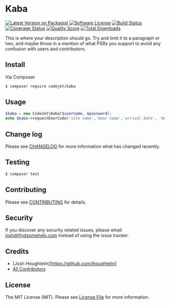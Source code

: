 # Kaba

[![Latest Version on Packagist][ico-version]][link-packagist]
[![Software License][ico-license]](LICENSE.md)
[![Build Status][ico-travis]][link-travis]
[![Coverage Status][ico-scrutinizer]][link-scrutinizer]
[![Quality Score][ico-code-quality]][link-code-quality]
[![Total Downloads][ico-downloads]][link-downloads]

This is where your description should go. Try and limit it to a paragraph or two, and maybe throw in a mention of what
PSRs you support to avoid any confusion with users and contributors.

## Install

Via Composer

``` bash
$ composer require codejet/kaba
```

## Usage

``` php
$kaba = new CodeJet\Kaba($username, $password);
echo $kaba->requestDoorCode('site name','door name','arrival date', 'departure date');
```

## Change log

Please see [CHANGELOG](CHANGELOG.md) for more information what has changed recently.

## Testing

``` bash
$ composer test
```

## Contributing

Please see [CONTRIBUTING](CONTRIBUTING.md) for details.

## Security

If you discover any security related issues, please email josh@findsomehelp.com instead of using the issue tracker.

## Credits

- [Josh Houghtelin][https://github.com/jhoughtelin]
- [All Contributors][link-contributors]

## License

The MIT License (MIT). Please see [License File](LICENSE.md) for more information.

[ico-version]: https://img.shields.io/packagist/v/codejet/kaba.svg?style=flat-square
[ico-license]: https://img.shields.io/badge/license-MIT-brightgreen.svg?style=flat-square
[ico-travis]: https://img.shields.io/travis/CodeJetNet/Kaba/master.svg?style=flat-square
[ico-scrutinizer]: https://img.shields.io/scrutinizer/coverage/g/CodeJetNet/Kaba.svg?style=flat-square
[ico-code-quality]: https://img.shields.io/scrutinizer/g/CodeJetNet/Kaba.svg?style=flat-square
[ico-downloads]: https://img.shields.io/packagist/dt/codejet/kaba.svg?style=flat-square

[link-packagist]: https://packagist.org/packages/codejet/kaba
[link-travis]: https://travis-ci.org/CodeJetNet/Kaba
[link-scrutinizer]: https://scrutinizer-ci.com/g/CodeJetNet/Kaba/code-structure
[link-code-quality]: https://scrutinizer-ci.com/g/CodeJetNet/Kaba
[link-downloads]: https://packagist.org/packages/codejet/kaba
[link-author]: https://github.com/CodeJetNet
[link-contributors]: ../../contributors
